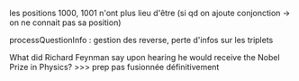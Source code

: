 les positions 1000, 1001 n'ont plus lieu d'être (si qd on ajoute conjonction -> on ne connait pas sa position)

processQuestionInfo : gestion des reverse, perte d'infos sur les triplets

What did Richard Feynman say upon hearing he would receive the Nobel Prize in Physics? >>> prep pas fusionnée définitivement
